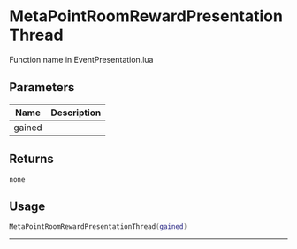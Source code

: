 # MetaPointRoomRewardPresentationThread

Function name in EventPresentation.lua

## Parameters

| Name   | Description |
| ------ | ----------- |
| gained |             |

## Returns

`none`

## Usage

```lua
MetaPointRoomRewardPresentationThread(gained)
```

---
